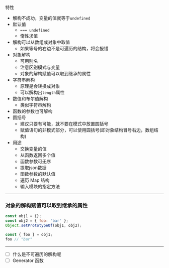 

特性

- 解构不成功，变量的值就等于`undefined`
- 默认值
    - `=== undefined`
    - 惰性求值
- 解构可以从数组或对象中取值
    - 如果等号的右边不是可遍历的结构，将会报错
- 对象解构
    - 可用别名
    - 注意区别模式与变量
    - 对象的解构赋值可以取到继承的属性
- 字符串解构
    - 原理是会转换成对象
    - 可以解构出`length`属性
- 数值和布尔值解构
    - 类似字符串解构
- 函数的参数也可解构
- 圆括号
    - 建议只要有可能，就不要在模式中放置圆括号 
    - 赋值语句的非模式部分，可以使用圆括号(即对象结构冒号右边，数组结构)
- 用途
    - 交换变量的值
    - 从函数返回多个值
    - 函数参数可无序
    - 提取json数据
    - 函数参数的默认值
    - 遍历 Map 结构
    - 输入模块的指定方法


---
### 对象的解构赋值可以取到继承的属性

```javascript
const obj1 = {};
const obj2 = { foo: 'bar' };
Object.setPrototypeOf(obj1, obj2);

const { foo } = obj1;
foo // "bar"
```

---
- [ ] 什么是不可遍历的解构呢
- [ ] Generator 函数
